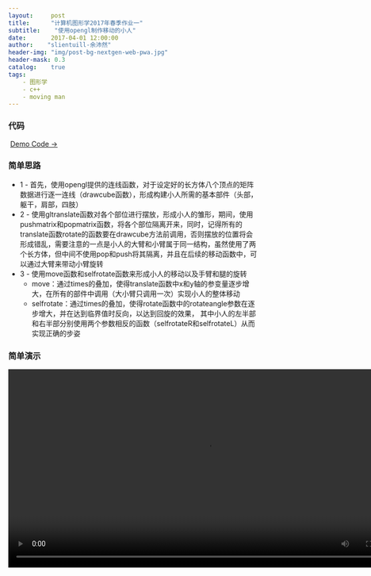 ```yaml
---
layout:     post
title:		"计算机图形学2017年春季作业一"
subtitle:    "使用opengl制作移动的小人"
date:	    2017-04-01 12:00:00
author:	   "slientuill-余沛然"
header-img: "img/post-bg-nextgen-web-pwa.jpg"
header-mask: 0.3
catalog:    true
tags:
    - 图形学
    - c++
    - moving man
---
```


> 


### 代码
  [Demo Code → ](https://slientuill.github.io/movingman.cpp)
### 简单思路
 - 1 - 首先，使用opengl提供的连线函数，对于设定好的长方体八个顶点的矩阵数据进行逐一连线（drawcube函数），形成构建小人所需的基本部件（头部，躯干，肩部，四肢）
 - 2 - 使用gltranslate函数对各个部位进行摆放，形成小人的雏形，期间，使用pushmatrix和popmatrix函数，将各个部位隔离开来，同时，记得所有的translate函数rotate的函数要在drawcube方法前调用，否则摆放的位置将会形成错乱，需要注意的一点是小人的大臂和小臂属于同一结构，虽然使用了两个长方体，但中间不使用pop和push将其隔离，并且在后续的移动函数中，可以通过大臂来带动小臂旋转
 - 3 - 使用move函数和selfrotate函数来形成小人的移动以及手臂和腿的旋转
 	- move：通过times的叠加，使得translate函数中x和y轴的参变量逐步增大，在所有的部件中调用（大小臂只调用一次）实现小人的整体移动
	- selfrotate：通过times的叠加，使得rotate函数中的rotateangle参数在逐步增大，并在达到临界值时反向，以达到回旋的效果， 其中小人的左半部和右半部分别使用两个参数相反的函数（selfrotateR和selfrotateL）从而实现正确的步姿
### 简单演示
<video src="https://slientuill.github.io/movie2.mp4" autostart="true" loop="true" width="800" height="400"></video>
